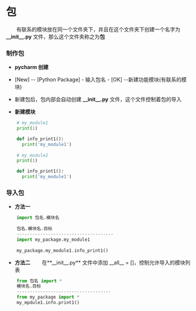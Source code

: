 # 包
&emsp;&emsp;有联系的模块放在同一个文件夹下，并且在这个文件夹下创建一个名字为 **\_\_init\_\_.py** 文件，那么这个文件夹称之为**包**

### 制作包

*  **pycharm 创建**
  * [New] -- [Python Package] - 输入包名 - [OK] --新建功能模块(有联系的模块)
  *  新建包后，包内部会自动创建 **\_\_init\_\_.py** 文件，这个文件控制着包的导入
  
  
*  **新建模块**


```python
    # my_module1
    print(1)

    def info_print1():
      print('my_module1') 
      
    # my_module2
    print(1)

    def info_print1():
      print('my_module1')
```

### 导入包

*  **方法一**


```python
    import 包名.模块名
    
    包名.模块名.目标
    -------------------------------------
    import my_package.my_module1
    
    my_package.my_module1.info_print1()

```


*  **方法二**
&emsp;&emsp;在**\_\_init\_\_.py** 文件中添加 \_\_all\_\_ = []，控制允许导入的模块列表



```python
    from 包名 import *
    模块名.目标
    ------------------------------------
    from my_package import *
    my_mpdule1.info.print1()

```












